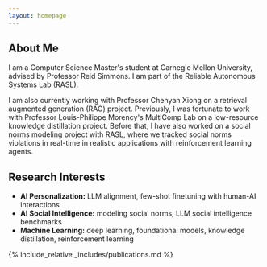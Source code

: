 ```yaml
---
layout: homepage
---
```


## About Me

I am a Computer Science Master's student at Carnegie Mellon University, advised by Professor Reid Simmons. I am part of the Reliable Autonomous Systems Lab (RASL).

I am also currently working with Professor Chenyan Xiong on a retrieval augmented generation (RAG) project. Previously, I was fortunate to work with Professor Louis-Philippe Morency's MultiComp Lab on a low-resource knowledge distillation project. Before that, I have also worked on a social norms modeling project with RASL, where we tracked social norms violations in real-time in realistic applications with reinforcement learning agents.

## Research Interests

- **AI Personalization:** LLM alignment, few-shot finetuning with human-AI interactions
- **AI Social Intelligence:** modeling social norms, LLM social intelligence benchmarks
- **Machine Learning:** deep learning, foundational models, knowledge distillation, reinforcement learning

<!-- ## News

- **[Feb. 2020]** Our paper about incremental learning is accepted to CVPR 2020.
- **[Feb. 2020]** We will host the ACM Multimedia Asia 2020 conference in Singapore!
- **[Sept. 2019]** Our paper about few-shot learning is accepted to NeurIPS 2019.
- **[Mar. 2019]** Our paper about few-shot learning is accepted to CVPR 2019. -->

{% include_relative _includes/publications.md %}

<!-- {% include_relative _includes/services.md %} -->
